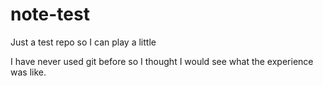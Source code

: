 note-test
=========

Just a test repo so I can play a little

I have never used git before so I thought I would see what the experience was like.
